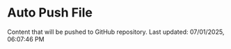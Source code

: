 # Auto Push File

Content that will be pushed to GitHub repository.
Last updated: 07/01/2025, 06:07:46 PM